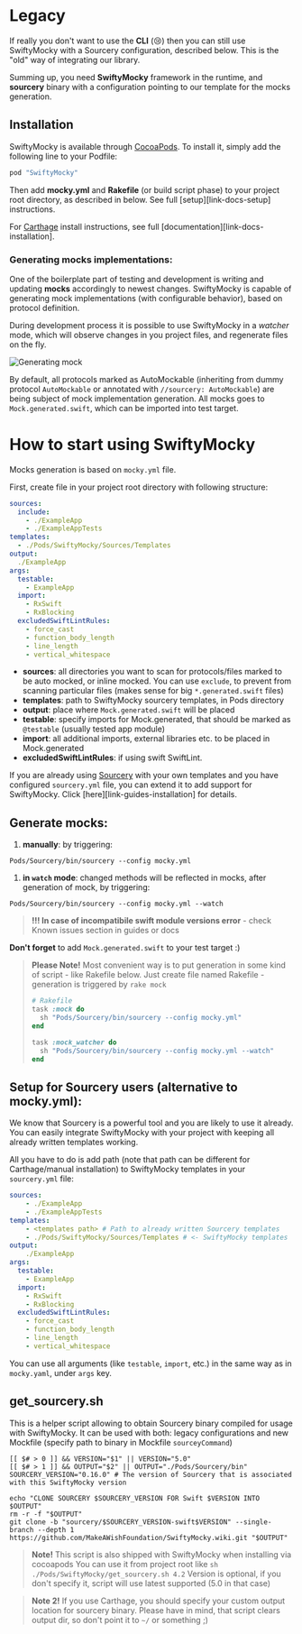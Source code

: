 # Legacy

If really you don't want to use the **CLI** (😢) then you can still use SwiftyMocky with a Sourcery configuration, described below. This is the "old" way of integrating our library. 

Summing up, you need **SwiftyMocky** framework in the runtime, and **sourcery** binary with a configuration pointing to our template for the mocks generation.

## Installation

SwiftyMocky is available through [CocoaPods](http://cocoapods.org). To install it, simply add the following line to your Podfile:

```ruby
pod "SwiftyMocky"
```

Then add **mocky.yml** and **Rakefile** (or build script phase) to your project root directory, as described in below. See full [setup][link-docs-setup] instructions.

For [Carthage](https://github.com/Carthage/Carthage) install instructions, see full [documentation][link-docs-installation].

### Generating mocks implementations:

One of the boilerplate part of testing and development is writing and updating **mocks** accordingly to newest changes. SwiftyMocky is capable of generating mock implementations (with configurable behavior), based on protocol definition.

During development process it is possible to use SwiftyMocky in a *watcher* mode, which will observe changes in you project files, and regenerate files on the fly.

![Generating mock][example-watcher]

By default, all protocols marked as AutoMockable (inheriting from dummy protocol `AutoMockable` or annotated with `//sourcery: AutoMockable`) are being subject of mock implementation generation. All mocks goes to `Mock.generated.swift`, which can be imported into test target.

# How to start using SwiftyMocky

Mocks generation is based on `mocky.yml` file.

First, create file in your project root directory with following structure:

```yml
sources:
  include:
    - ./ExampleApp
    - ./ExampleAppTests
templates:
  - ./Pods/SwiftyMocky/Sources/Templates
output:
  ./ExampleApp
args:
  testable:
    - ExampleApp
  import:
    - RxSwift
    - RxBlocking
  excludedSwiftLintRules:
    - force_cast
    - function_body_length
    - line_length
    - vertical_whitespace
```

+ **sources**: all directories you want to scan for protocols/files marked to be auto mocked, or inline mocked. You can use `exclude`, to prevent from scanning particular files (makes sense for big `*.generated.swift` files)
+ **templates**: path to SwiftyMocky sourcery templates, in Pods directory
+ **output**: place where `Mock.generated.swift` will be placed
+ **testable**: specify imports for Mock.generated, that should be marked as `@testable` (usually tested app module)
+ **import**: all additional imports, external libraries etc. to be placed in Mock.generated
+ **excludedSwiftLintRules**: if using swift SwiftLint.

If you are already using [Sourcery](https://github.com/krzysztofzablocki/Sourcery) with your own templates and you have configured `sourcery.yml` file, you can extend it to add support for SwiftyMocky. Click [here][link-guides-installation] for details.

## Generate mocks:

1. **manually**: by triggering:

  `Pods/Sourcery/bin/sourcery --config mocky.yml`
1. **in `watch` mode**: changed methods will be reflected in mocks, after generation of mock, by triggering:

  `Pods/Sourcery/bin/sourcery --config mocky.yml --watch`

> **!!! In case of incompatibile swift module versions error** - check Known issues section in guides or docs

**Don't forget** to add `Mock.generated.swift` to your test target :)

> **Please Note!**
> Most convenient way is to put generation in some kind of script - like Rakefile below.
> Just create file named Rakefile - generation is triggered by `rake mock`
> ```ruby
> # Rakefile
> task :mock do
>   sh "Pods/Sourcery/bin/sourcery --config mocky.yml"
> end
>
> task :mock_watcher do
>   sh "Pods/Sourcery/bin/sourcery --config mocky.yml --watch"
> end
> ```


## Setup for Sourcery users (alternative to mocky.yml):

We know that Sourcery is a powerful tool and you are likely to use it already. You can easily integrate SwiftyMocky with your project with keeping all already written templates working.

All you have to do is add path (note that path can be different for Carthage/manual installation) to SwiftyMocky templates in your `sourcery.yml` file:

```yaml
sources:
    - ./ExampleApp
    - ./ExampleAppTests
templates:
    - <templates path> # Path to already written Sourcery templates
    - ./Pods/SwiftyMocky/Sources/Templates # <- SwiftyMocky templates
output:
    ./ExampleApp
args:
  testable:
    - ExampleApp
  import:
    - RxSwift
    - RxBlocking
  excludedSwiftLintRules:
    - force_cast
    - function_body_length
    - line_length
    - vertical_whitespace
```

You can use all arguments (like `testable`, `import`, etc.) in the same way as in `mocky.yaml`, under `args` key.

## **get_sourcery.sh**

This is a helper script allowing to obtain Sourcery binary compiled for usage with SwiftyMocky. It can be used with both: legacy configurations and new Mockfile (specify path to binary in Mockfile `sourceyCommand`)

```shell
[[ $# > 0 ]] && VERSION="$1" || VERSION="5.0"
[[ $# > 1 ]] && OUTPUT="$2" || OUTPUT="./Pods/Sourcery/bin"
SOURCERY_VERSION="0.16.0" # The version of Sourcery that is associated with this SwiftyMocky version

echo "CLONE SOURCERY $SOURCERY_VERSION FOR Swift $VERSION INTO $OUTPUT"
rm -r -f "$OUTPUT"
git clone -b "sourcery/$SOURCERY_VERSION-swift$VERSION" --single-branch --depth 1 https://github.com/MakeAWishFoundation/SwiftyMocky.wiki.git "$OUTPUT"
```

> **Note!**
> This script is also shipped with SwiftyMocky when installing via cocoapods
> You can use it from project root like `sh ./Pods/SwiftyMocky/get_sourcery.sh 4.2`
> Version is optional, if you don't specify it, script will use latest supported (5.0 in that case)

> **Note 2!**
> If you use Carthage, you should specify your custom output location for sourcery binary. Please have in mind, that script clears output dir, so don't point it to `~/` or something ;)

<!-- Assets -->

[example-link]: https://raw.githubusercontent.com/MakeAWishFoundation/SwiftyMocky/3.2.0/guides/assets/link-binary-with-libraries.png "Example - link binary"
[example-add]: https://raw.githubusercontent.com/MakeAWishFoundation/SwiftyMocky/3.2.0/guides/assets/add-new-copy-files-phase.png "Example - add copy files phase"
[example-copy]: https://raw.githubusercontent.com/MakeAWishFoundation/SwiftyMocky/3.2.0/guides/assets/add-framework-tocopy-files-phase.png "Example - add SwiftyMocky to copy frameworks"


[example-watcher]: https://raw.githubusercontent.com/MakeAWishFoundation/SwiftyMocky/1.0.0/guides/assets/example-watcher.gif "Example - generation"